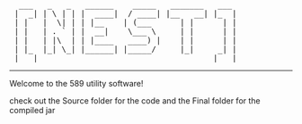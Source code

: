 <pre>
  ___   _   _   ______    _____   _______   ___ 
 |  _| | \ | | |  ____|  / ____| |__   __| |_  |
 | |   |  \| | | |__    | (___      | |      | |
 | |   | . ` | |  __|    \___ \     | |      | |
 | |   | |\  | | |____   ____) |    | |      | |
 | |_  |_| \_| |______| |_____/     |_|     _| |
 |___|                                     |___|
</pre>
------------------------------------------------

Welcome to the 589 utility software!

check out the Source folder for the code and the Final folder for the compiled jar
